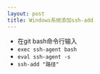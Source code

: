 ```yaml
---
layout: post
title: Windows系统添加ssh-add
---
```

* 在git bash命令行输入
* ```exec ssh-agent bash```
* ```eval ssh-agent -s```
* ```ssh-add "路径"```